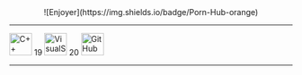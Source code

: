 <center> ![Enjoyer](https://img.shields.io/badge/Porn-Hub-orange) </center>

---

<img src="https://cdn.jsdelivr.net/gh/devicons/devicon/icons/cplusplus/cplusplus-original.svg" title = C++ width="40" height="40"/>
19
<img src="https://cdn.jsdelivr.net/gh/devicons/devicon/icons/visualstudio/visualstudio-plain.svg" title = VisualStudio width="40" height="40"/>
20
<img src="https://cdn.jsdelivr.net/gh/devicons/devicon/icons/github/github-original.svg" title = GitHub width="40" height="40"/>

---
